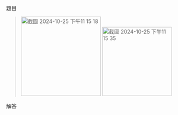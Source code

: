 題目
><img width="215" alt="截圖 2024-10-25 下午11 15 18" src="https://github.com/user-attachments/assets/cae2bc4d-1fcc-4828-bcf2-2d2294592487">
><img width="187" alt="截圖 2024-10-25 下午11 15 35" src="https://github.com/user-attachments/assets/82982cf4-4bff-4f85-831d-9fd067098123">
解答
